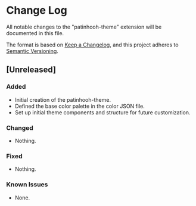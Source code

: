 # Change Log

All notable changes to the "patinhooh-theme" extension will be documented in this file.

The format is based on [Keep a Changelog](http://keepachangelog.com/), and this project adheres to [Semantic Versioning](http://semver.org/).

## [Unreleased]
### Added
- Initial creation of the patinhooh-theme.
- Defined the base color palette in the color JSON file.
- Set up initial theme components and structure for future customization.

### Changed
- Nothing.

### Fixed
- Nothing.

### Known Issues
- None.